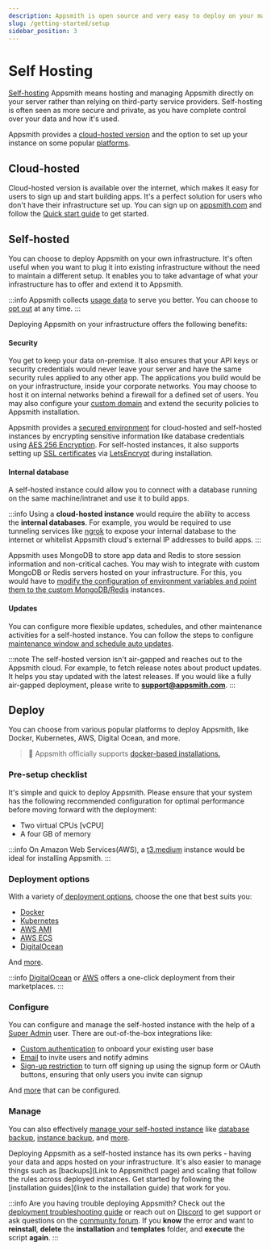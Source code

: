 ```yaml
---
description: Appsmith is open source and very easy to deploy on your machine.
slug: /getting-started/setup
sidebar_position: 3
---
```


# Self Hosting

[Self-hosting](https://en.wikipedia.org/wiki/Self-hosting\_\(web\_services\)) Appsmith means hosting and managing Appsmith directly on your server rather than relying on third-party service providers. Self-hosting is often seen as more secure and private, as you have complete control over your data and how it's used.

Appsmith provides a [cloud-hosted version](https://app.appsmith.com) and the option to set up your instance on some popular [platforms](./README.md#deploy).

## Cloud-hosted

Cloud-hosted version is available over the internet, which makes it easy for users to sign up and start building apps. It's a perfect solution for users who don't have their infrastructure set up. You can sign up on [appsmith.com](https://appsmith.com) and follow the [Quick start guide](./../../getting-started/start-building.md) to get started.

## Self-hosted

You can choose to deploy Appsmith on your own infrastructure. It's often useful when you want to plug it into existing infrastructure without the need to maintain a different setup. It enables you to take advantage of what your infrastructure has to offer and extend it to Appsmith.

:::info
Appsmith collects [usage data](../../product/telemetry.md) to serve you better. You can choose to [opt out](../../product/telemetry.md#disable-telemetry) at any time.
:::

Deploying Appsmith on your infrastructure offers the following benefits:

#### Security

You get to keep your data on-premise. It also ensures that your API keys or security credentials would never leave your server and have the same security rules applied to any other app. The applications you build would be on your infrastructure, inside your corporate networks. You may choose to host it on internal networks behind a firewall for a defined set of users. You may also configure your [custom domain](./instance-configuration/custom-domain/README.md) and extend the security policies to Appsmith installation.

Appsmith provides a [secured environment](../../product/security) for cloud-hosted and self-hosted instances by encrypting sensitive information like database credentials using [AES 256 Encryption](https://en.wikipedia.org/wiki/Advanced\_Encryption\_Standard). For self-hosted instances, it also supports setting up [SSL certificates](./instance-configuration/custom-domain/README.md#custom-ssl-certificate) via [LetsEncrypt](https://letsencrypt.org/) during installation.

#### Internal database

A self-hosted instance could allow you to connect with a database running on the same machine/intranet and use it to build apps.

:::info
Using a **cloud-hosted instance** would require the ability to access the **internal databases**. For example, you would be required to use tunneling services like [ngrok](../../advanced-concepts/more/how-to-work-with-local-apis-on-appsmith/#using-ngrok) to expose your internal database to the internet or whitelist Appsmith cloud's external IP addresses to build apps.
:::

Appsmith uses MongoDB to store app data and Redis to store session information and non-critical caches. You may wish to integrate with custom MongoDB or Redis servers hosted on your infrastructure. For this, you would have to [modify the configuration of environment variables and point them to the custom MongoDB/Redis](./instance-configuration/custom-mongodb-redis.md) instances.

#### Updates

You can configure more flexible updates, schedules, and other maintenance activities for a self-hosted instance. You can follow the steps to configure [maintenance window and schedule auto updates](./instance-management/maintenance-window.md).

:::note
The self-hosted version isn't air-gapped and reaches out to the Appsmith cloud. For example, to fetch release notes about product updates. It helps you stay updated with the latest releases. If you would like a fully air-gapped deployment, please write to [**support@appsmith.com**](mailto:support@appsmith.com).
:::

## Deploy

You can choose from various popular platforms to deploy Appsmith, like Docker, Kubernetes, AWS, Digital Ocean, and more.

> 🔔 Appsmith officially supports [docker-based installations.](/getting-started/setup/installation-guides/docker/)

### Pre-setup checklist

It's simple and quick to deploy Appsmith. Please ensure that your system has the following recommended configuration for optimal performance before moving forward with the deployment:

* Two virtual CPUs \[vCPU]
* A four GB of memory

:::info
On Amazon Web Services(AWS), a [t3.medium](https://aws.amazon.com/ec2/instance-types/t3/) instance would be ideal for installing Appsmith.
:::

### Deployment options

With a variety of[ deployment options](./installation-guides/README.md), choose the one that best suits you:

* [Docker](/getting-started/setup/installation-guides/docker/)
* [Kubernetes](/getting-started/setup/installation-guides/kubernetes/)
* [AWS AMI](/getting-started/setup/installation-guides/aws-ami)
* [AWS ECS](/getting-started/setup/installation-guides/aws-ecs)
* [DigitalOcean](/getting-started/setup/installation-guides/digitalocean)

And [more](/getting-started/setup/installation-guides/).

:::info
[DigitalOcean](https://marketplace.digitalocean.com/apps/appsmith) or [AWS](https://aws.amazon.com/marketplace/seller-profile?id=f12088a7-c7be-46e5-8c5d-9cd7a16c8c1e) offers a one-click deployment from their marketplaces.
:::

### Configure

You can configure and manage the self-hosted instance with the help of a [Super Admin](./instance-configuration/admin-settings.md) user. There are out-of-the-box integrations like:

* [Custom authentication](/getting-started/setup/instance-configuration/authentication/) to onboard your existing user base
* [Email](/getting-started/setup/instance-configuration/email/) to invite users and notify admins
* [Sign-up restriction](/getting-started/setup/instance-configuration/disable-user-signup) to turn off signing up using the signup form or OAuth buttons, ensuring that only users you invite can signup

And [more](/getting-started/setup/instance-configuration/) that can be configured.

### Manage

You can also effectively [manage your self-hosted instance](/getting-started/setup/instance-management/README.md) like [database backup](/getting-started/setup/instance-management/appsmithctl#export-database), [instance backup](/getting-started/setup/instance-management/appsmithctl#backup-appsmith-instance), and [more](/getting-started/setup/instance-management/appsmithctl).

Deploying Appsmith as a self-hosted instance has its own perks - having your data and apps hosted on your infrastructure. It's also easier to manage things such as \[backups]\(Link to Appsmithctl page) and scaling that follow the rules across deployed instances. Get started by following the \[installation guides]\(link to the installation guide) that work for you.

:::info
Are you having trouble deploying Appsmith? Check out the [deployment troubleshooting guide](/help-and-support/troubleshooting-guide/deployment-errors) or reach out on [Discord](https://discord.com/invite/rBTTVJp) to get support or ask questions on the [community forum](https://community.appsmith.com/). If you **know** the error and want to **reinstall**, **delete** the **installation** and **templates** folder, and **execute** the script **again**.
:::

